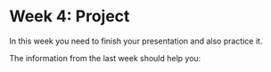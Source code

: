 # Week 4: Project

In this week you need to finish your presentation and also practice it. 

The information from the last week should help you: [](../week3/project.md)
